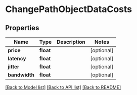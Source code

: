 # ChangePathObjectDataCosts

## Properties
Name | Type | Description | Notes
------------ | ------------- | ------------- | -------------
**price** | **float** |  | [optional] 
**latency** | **float** |  | [optional] 
**jitter** | **float** |  | [optional] 
**bandwidth** | **float** |  | [optional] 

[[Back to Model list]](../README.md#documentation-for-models) [[Back to API list]](../README.md#documentation-for-api-endpoints) [[Back to README]](../README.md)

